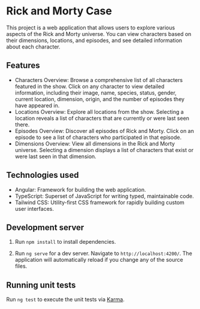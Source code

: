 # Rick and Morty Case

This project is a web application that allows users to explore various aspects of the Rick and Morty universe. You can view characters based on their dimensions, locations, and episodes, and see detailed information about each character.

## Features

- Characters Overview: Browse a comprehensive list of all characters featured in the show. Click on any character to view detailed information, including their image, name, species, status, gender, current location, dimension, origin, and the number of episodes they have appeared in.
- Locations Overview: Explore all locations from the show. Selecting a location reveals a list of characters that are currently or were last seen there.
- Episodes Overview: Discover all episodes of Rick and Morty. Click on an episode to see a list of characters who participated in that episode.
- Dimensions Overview: View all dimensions in the Rick and Morty universe. Selecting a dimension displays a list of characters that exist or were last seen in that dimension.

## Technologies used

- Angular: Framework for building the web application.
- TypeScript: Superset of JavaScript for writing typed, maintainable code.
- Tailwind CSS: Utility-first CSS framework for rapidly building custom user interfaces.

## Development server

1. Run `npm install` to install dependencies.

2. Run `ng serve` for a dev server. Navigate to `http://localhost:4200/`. The application will automatically reload if you change any of the source files.

## Running unit tests

Run `ng test` to execute the unit tests via [Karma](https://karma-runner.github.io).
